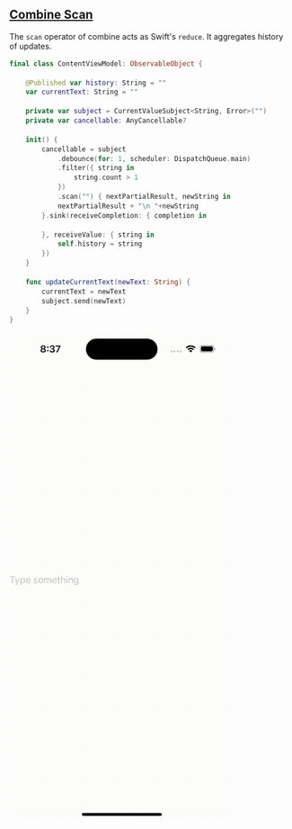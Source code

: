## [Combine Scan](https://paigeshin1991.medium.com/swift-combine-scan-method-the-most-useful-operator-fae10bc8debf)

The `scan` operator of combine acts as Swift's `reduce`. It aggregates history of updates.

```swift
final class ContentViewModel: ObservableObject {
    
    @Published var history: String = ""
    var currentText: String = ""
    
    private var subject = CurrentValueSubject<String, Error>("")
    private var cancellable: AnyCancellable?
    
    init() {
        cancellable = subject
            .debounce(for: 1, scheduler: DispatchQueue.main)
            .filter({ string in
                string.count > 1
            })
            .scan("") { nextPartialResult, newString in
            nextPartialResult + "\n "+newString
        }.sink(receiveCompletion: { completion in
            
        }, receiveValue: { string in
            self.history = string
        })
    }
    
    func updateCurrentText(newText: String) {
        currentText = newText
        subject.send(newText)
    }
}
```

<img src="preview.gif">
